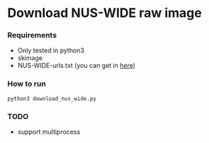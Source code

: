 # Download NUS-WIDE raw image

### Requirements

- Only tested in python3
- skimage
- NUS-WIDE-urls.txt (you can get in [here](http://dl.nextcenter.org/public/nuswide/NUS-WIDE-urls.rar))

### How to run

```
python3 download_nus_wide.py
```

### TODO

- support multiprocess
